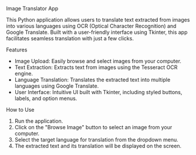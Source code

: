 Image Translator App

This Python application allows users to translate text extracted from images into various languages using OCR (Optical Character Recognition) and Google Translate. 
Built with a user-friendly interface using Tkinter, this app facilitates seamless translation with just a few clicks.

 Features
- Image Upload: Easily browse and select images from your computer.
- Text Extraction: Extracts text from images using the Tesseract OCR engine.
- Language Translation: Translates the extracted text into multiple languages using Google Translate.
- User Interface: Intuitive UI built with Tkinter, including styled buttons, labels, and option menus.

 How to Use
1. Run the application.
2. Click on the "Browse Image" button to select an image from your computer.
3. Select the target language for translation from the dropdown menu.
4. The extracted text and its translation will be displayed on the screen.

